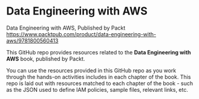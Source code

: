 # Data Engineering with AWS
Data Engineering with AWS, Published by Packt  
https://www.packtpub.com/product/data-engineering-with-aws/9781800560413

This GitHub repo provides resources related to the **Data Engineering with AWS** book, published by Packt.

You can use the resources provided in this GitHub repo as you work through the hands-on activities includes in each chapter of the book. This repo is laid out with resources matched to each chapter of the book - such as the JSON used to define IAM policies, sample files, relevant links, etc. 
